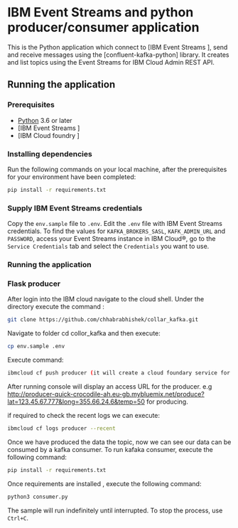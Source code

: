 # IBM Event Streams and python producer/consumer application

This is the Python application which connect to [IBM Event Streams ], send and receive messages using the [confluent-kafka-python] library. It creates and list topics using the Event Streams for IBM Cloud Admin REST API.

## Running the application

### Prerequisites

* [Python](https://www.python.org/downloads/) 3.6 or later
* [IBM Event Streams ]
* [IBM Cloud foundry ]

### Installing dependencies

Run the following commands on your local machine, after the prerequisites for your environment have been completed:

```bash
pip install -r requirements.txt
```

### Supply IBM Event Streams credentials

Copy the `env.sample` file to `.env`.
Edit the `.env` file with IBM Event Streams credentials.
To find the values for `KAFKA_BROKERS_SASL`, `KAFK_ADMIN_URL` and `PASSWORD`, access your Event Streams instance in IBM Cloud®, go to the `Service Credentials` tab and select the `Credentials` you want to use.

### Running the application

### Flask producer

After login into the IBM cloud navigate to the cloud shell.
Under the directory execute  the command : 
```bash
git clone https://github.com/chhabrabhishek/collar_kafka.git 
```
Navigate to folder cd collor_kafka and then execute: 
```bash
cp env.sample .env
```
Execute command: 
```bash
ibmcloud cf push producer (it will create a cloud foundary service for python flask app)
```
After running console will display an access URL for the producer.
 e.g http://producer-quick-crocodile-ah.eu-gb.mybluemix.net/produce?lat=123.45.67.777&long=355.66.24.6&temp=50 for producing.
 
if required to check the recent logs we can execute:
```bash
ibmcloud cf logs producer --recent
```
Once we have produced the data the topic, now we can see our data can be consumed by a kafka consumer.
To run kafaka consumer, execute the following command:
```bash
pip install -r requirements.txt
```
Once requirements are installed , execute the following command:

```bash
python3 consumer.py
```

The sample will run indefinitely until interrupted. To stop the process, use `Ctrl+C`.
